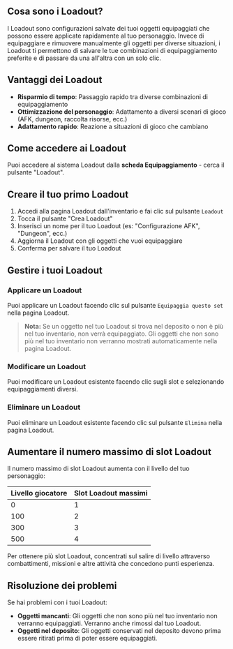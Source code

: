 ## Cosa sono i Loadout?

I Loadout sono configurazioni salvate dei tuoi oggetti equipaggiati che possono essere applicate rapidamente al tuo personaggio. Invece di equipaggiare e rimuovere manualmente gli oggetti per diverse situazioni, i Loadout ti permettono di salvare le tue combinazioni di equipaggiamento preferite e di passare da una all'altra con un solo clic.

## Vantaggi dei Loadout

-   **Risparmio di tempo**: Passaggio rapido tra diverse combinazioni di equipaggiamento
-   **Ottimizzazione del personaggio**: Adattamento a diversi scenari di gioco (AFK, dungeon, raccolta risorse, ecc.)
-   **Adattamento rapido**: Reazione a situazioni di gioco che cambiano

## Come accedere ai Loadout

Puoi accedere al sistema Loadout dalla **scheda Equipaggiamento** - cerca il pulsante "Loadout".

## Creare il tuo primo Loadout

1. Accedi alla pagina Loadout dall'inventario e fai clic sul pulsante `Loadout`
2. Tocca il pulsante "Crea Loadout"
3. Inserisci un nome per il tuo Loadout (es: "Configurazione AFK", "Dungeon", ecc.)
4. Aggiorna il Loadout con gli oggetti che vuoi equipaggiare
5. Conferma per salvare il tuo Loadout

## Gestire i tuoi Loadout

### Applicare un Loadout

Puoi applicare un Loadout facendo clic sul pulsante `Equipaggia questo set` nella pagina Loadout.

> **Nota:** Se un oggetto nel tuo Loadout si trova nel deposito o non è più nel tuo inventario, non verrà equipaggiato. Gli oggetti che non sono più nel tuo inventario non verranno mostrati automaticamente nella pagina Loadout.

### Modificare un Loadout

Puoi modificare un Loadout esistente facendo clic sugli slot e selezionando equipaggiamenti diversi.

### Eliminare un Loadout

Puoi eliminare un Loadout esistente facendo clic sul pulsante `Elimina` nella pagina Loadout.

## Aumentare il numero massimo di slot Loadout

Il numero massimo di slot Loadout aumenta con il livello del tuo personaggio:

| Livello giocatore | Slot Loadout massimi |
| ----------------- | -------------------- |
| 0                 | 1                    |
| 100               | 2                    |
| 300               | 3                    |
| 500               | 4                    |

Per ottenere più slot Loadout, concentrati sul salire di livello attraverso combattimenti, missioni e altre attività che concedono punti esperienza.

## Risoluzione dei problemi

Se hai problemi con i tuoi Loadout:

-   **Oggetti mancanti**: Gli oggetti che non sono più nel tuo inventario non verranno equipaggiati. Verranno anche rimossi dal tuo Loadout.
-   **Oggetti nel deposito**: Gli oggetti conservati nel deposito devono prima essere ritirati prima di poter essere equipaggiati.
